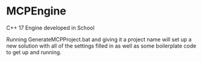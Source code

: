 # MCPEngine
C++ 17 Engine developed in School

Running GenerateMCPProject.bat and giving it a project name will set up a new solution with all of the settings filled in as well as some boilerplate code to get up and running.
